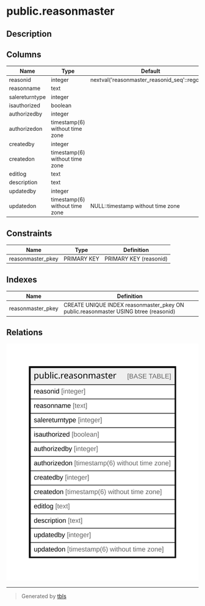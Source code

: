 # public.reasonmaster

## Description

## Columns

| Name | Type | Default | Nullable | Children | Parents | Comment |
| ---- | ---- | ------- | -------- | -------- | ------- | ------- |
| reasonid | integer | nextval('reasonmaster_reasonid_seq'::regclass) | false |  |  |  |
| reasonname | text |  | true |  |  |  |
| salereturntype | integer |  | true |  |  |  |
| isauthorized | boolean |  | true |  |  |  |
| authorizedby | integer |  | true |  |  |  |
| authorizedon | timestamp(6) without time zone |  | true |  |  |  |
| createdby | integer |  | true |  |  |  |
| createdon | timestamp(6) without time zone |  | true |  |  |  |
| editlog | text |  | true |  |  |  |
| description | text |  | true |  |  |  |
| updatedby | integer |  | true |  |  |  |
| updatedon | timestamp(6) without time zone | NULL::timestamp without time zone | true |  |  |  |

## Constraints

| Name | Type | Definition |
| ---- | ---- | ---------- |
| reasonmaster_pkey | PRIMARY KEY | PRIMARY KEY (reasonid) |

## Indexes

| Name | Definition |
| ---- | ---------- |
| reasonmaster_pkey | CREATE UNIQUE INDEX reasonmaster_pkey ON public.reasonmaster USING btree (reasonid) |

## Relations

![er](public.reasonmaster.svg)

---

> Generated by [tbls](https://github.com/k1LoW/tbls)
